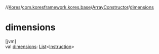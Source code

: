 //[Kores](../../../index.md)/[com.koresframework.kores.base](../index.md)/[ArrayConstructor](index.md)/[dimensions](dimensions.md)

# dimensions

[jvm]\
val [dimensions](dimensions.md): [List](https://kotlinlang.org/api/latest/jvm/stdlib/kotlin.collections/-list/index.html)<[Instruction](../../com.koresframework.kores/-instruction/index.md)>
